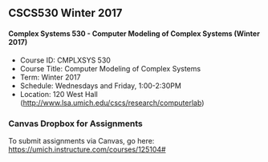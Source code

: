 ## CSCS530 Winter 2017
#### Complex Systems 530 - Computer Modeling of Complex Systems (Winter 2017)

  * Course ID: CMPLXSYS 530
  * Course Title: Computer Modeling of Complex Systems
  * Term: Winter 2017
  * Schedule: Wednesdays and Friday, 1:00-2:30PM
  * Location: 120 West Hall (http://www.lsa.umich.edu/cscs/research/computerlab)


### Canvas Dropbox for Assignments

To submit assignments via Canvas, go here:
https://umich.instructure.com/courses/125104#
